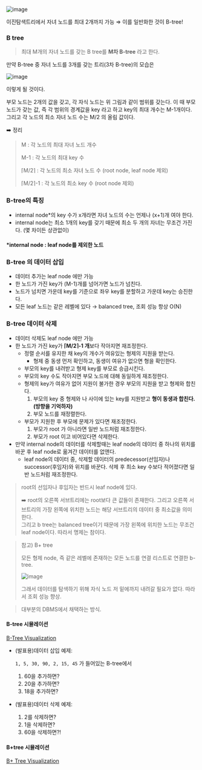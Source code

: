 ![image](https://github.com/Minnie5382/cs-study-db/assets/97179789/5bcf827c-b0f1-4f99-b88b-690d7e2d26ea)

이진탐색트리에서 자녀 노드를 최대 2개까지 가능
⇒ 이를 일반화한 것이 B-tree!

### B tree

> 최대 M개의 자녀 노드를 갖는 B tree를 **M차 B-tree** 라고 한다.
> 

만약 B-tree 중 자녀 노드를 3개를 갖는 트리(3차 B-tree)의 모습은

![image](https://github.com/Minnie5382/cs-study-db/assets/97179789/2614338e-e972-4f94-b7bb-82c9f381bd33)

이렇게 될 것이다.

부모 노드는 2개의 값을 갖고, 각 자식 노드는 위 그림과 같이 범위를 갖는다. 이 때 부모 노드가 갖는 값, 즉 각 범위의 경계값을 key 라고 하고 key의 최대 개수는 M-1개이다. 그리고 각 노드의 최소 자녀 노드 수는 M/2 의 올림 값이다.


➡️ 정리

>M : 각 노드의 최대 자녀 노드 개수
>
>M-1 : 각 노드의 최대 key 수
>
>⌈M/2⌉ : 각 노드의 최소 자녀 노드 수 (root node, leaf node 제외)
>
>⌈M/2⌉-1 : 각 노드의 최소 key 수 (root node 제외)


### B-tree의 특징

- internal node*의 key 수가 x개라면 자녀 노드의 수는 언제나 (x+1)개 여야 한다.
- internal node는 최소 1개의 key를 갖기 때문에 최소 두 개의 자녀는 무조건 가진다. (몇 차이든 상관없이)

#### *internal node : leaf node를 제외한 노드

### B-tree 의 데이터 삽입

- 데이터 추가는 leaf node 에만 가능
- 한 노드가 가진 key가 (M-1)개를 넘어가면 노드가 넘친다.
- 노드가 넘치면 가운데 key를 기준으로 좌우 key를 분할하고 가운데 key는 승진한다.
- 모든 leaf 노드는 같은 레벨에 있다 → balanced tree, 조회 성능 항상 O(N)


### B-tree 데이터 삭제

- 데이터 삭제도 leaf node 에만 가능
- 한 노드가 가진 key가 **⌈M/2⌉-1 개**보다 작아지면 재조정한다.
    - 정렬 순서를 유지한 채 key의 개수가 여유있는 형제의 지원을 받는다.
        - 형제 중 동생 먼저 확인하고, 동생이 여유가 없으면 형을 확인한다.
    - 부모의 key를 내려받고 형제 key를 부모로 승급시킨다.
    - 부모의 key 수도 작아지면 부모 노드에 대해 동일하게 재조정한다.
    - 형제의 key가 여유가 없어 지원이 불가한 경우 부모의 지원을 받고 형제와 합친다.
        1. 부모의 key 중 형제와 나 사이에 있는 key를 지원받고 **형이 동생과 합친다.(방향을 기억하자)**
        2. 부모 노드를 재정렬한다.
    - 부모가 지원한 후 부모에 문제가 있다면 재조정한다.
        1. 부모가 root 가 아니라면 일반 노드처럼 재조정한다.
        2. 부모가 root 이고 비어있다면 삭제한다.
- 만약 internal node의 데이터를 삭제할때는 leaf node의 데이터 중 하나의 위치를 바꾼 후 leaf node로 옮겨간 데이터를 없앤다.
    - leaf node의 데이터 중, 삭제할 데이터의 predecessor(선임자)나 successor(후임자)와 위치를 바꾼다.
       삭제 후 최소 key 수보다 적어졌다면 일반 노드처럼 재조정한다.
    

>root의 선임자나 후임자는 반드시 leaf node에 있다.
>
>➡️ root의 오른쪽 서브트리에는 root보다 큰 값들이 존재한다.
>그리고 오른쪽 서브트리의 가장 왼쪽에 위치한 노드는 해당 서브트리의 데이터 중 최소값을 의미한다.     
>그리고 b tree는 balanced tree이기 때문에 가장 왼쪽에 위치한 노드는 무조건 leaf node이다. 따라서 명제는 참이다.
 

    


>참고) B+ tree
>
>모든 형제 node, 즉 같은 레벨에 존재하는 모든 노드를 연결 리스트로 연결한 b-tree.
>
>![image](https://github.com/Minnie5382/cs-study-db/assets/97179789/e97cccba-5c1a-46d7-a26d-36fc4c6828cd)
>
>그래서 데이터를 탐색하기 위해 자식 노드 저 밑에까지 내려갈 필요가 없다. 따라서 조회 성능 향상.

>대부분의 DBMS에서 채택하는 방식.


#### B-tree 시뮬레이션

[B-Tree Visualization](https://www.cs.usfca.edu/~galles/visualization/BTree.html)

- (발표용)데이터 삽입 예제:
    
    `1, 5, 30, 90, 2, 15, 45` 가 들어있는 B-tree에서 
    
    1. 60을 추가하면?
    2. 20을 추가하면?
    3. 18을 추가하면?
    
- (발표용)데이터 삭제 예제:
    1. 2를 삭제하면?
    2. 1을 삭제하면?
    3. 60을 삭제하면?!

#### B+tree 시뮬레이션

[B+ Tree Visualization](https://www.cs.usfca.edu/~galles/visualization/BPlusTree.html)

